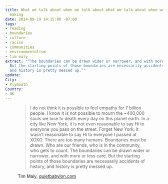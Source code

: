 ```yaml
---
title: What we talk about when we talk about what we talk about when we talk about
  making
date: 2014-09-19 14:15:00 -07:00
tags:
- reading
- boundaries
- culture
- racism
- communities
- environmentalism
- tim maly
extract: "“The boundaries can be drawn wider or narrower, and with more or less care.
  But the starting points of those boundaries are necessarily accidents of history,
  and history is pretty messed up.”"
update: 
City:
- Plymouth
Country:
- UK
---
```


<figure>
<blockquote>
<p>I do not think it is possible to feel empathy for 7 billion people. I know it is not possible to mourn the ~400,000 souls we lose to death every day on this planet earth. In a city like New York, it is not even reasonable to say Hi to everyone you pass on the street. Forget New York, it wasn’t reasonable to say Hi to everyone I passed at XOXO. There are too many humans. Boundaries must be drawn. Who are our friends, who is in the community, who gets to count. The boundaries can be drawn wider or narrower, and with more or less care. But the starting points of those boundaries are necessarily accidents of history, and history is pretty messed up.</p>
</blockquote>
<figcaption class="cite">
<p>Tim Maly, <a href="http://quietbabylon.com/2014/what-we-talk-about-when-we-talk-about-what-we-talk-about-when-we-talk-about-making/">quietbabylon.com</a></p></figcaption>
</figure>
